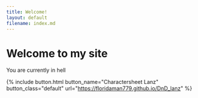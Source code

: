 ```yaml
---
title: Welcome!
layout: default
filename: index.md
---
```


# Welcome to my site

You are currently in hell

{% include button.html button_name="Charactersheet Lanz" button_class="default" url="https://floridaman779.github.io/DnD_lanz" %}
